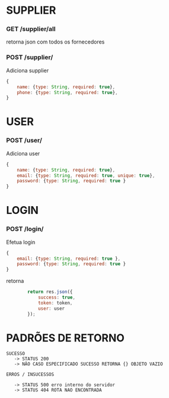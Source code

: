 # SUPPLIER
### GET /supplier/all
retorna json com todos os fornecedores

### POST /supplier/
Adiciona supplier
````javascript
{
    name: {type: String, required: true},
    phone: {type: String, required: true},
}
````

# USER
### POST /user/
Adiciona user
````javascript
{
    name: {type: String, required: true},
    email: {type: String, required: true, unique: true}, 
    password: {type: String, required: true }
}
````

# LOGIN
### POST /login/
Efetua login
````javascript
{
    email: {type: String, required: true }, 
    password: {type: String, required: true }
}
````
retorna
````javascript
        return res.json({
            success: true,
            token: token,
            user: user
        });
````




# PADRÕES DE RETORNO
````
SUCESSO
   -> STATUS 200
   -> NÂO CASO ESPECIFICADO SUCESSO RETORNA {} OBJETO VAZIO

ERROS / INSUCESSOS

   -> STATUS 500 erro interno do servidor
   -> STATUS 404 ROTA NAO ENCONTRADA
````